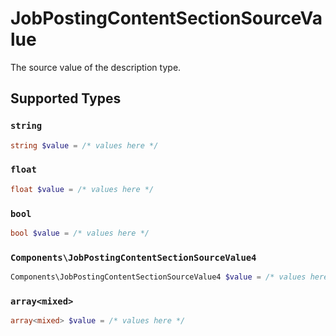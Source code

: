 # JobPostingContentSectionSourceValue

The source value of the description type.


## Supported Types

### `string`

```php
string $value = /* values here */
```

### `float`

```php
float $value = /* values here */
```

### `bool`

```php
bool $value = /* values here */
```

### `Components\JobPostingContentSectionSourceValue4`

```php
Components\JobPostingContentSectionSourceValue4 $value = /* values here */
```

### `array<mixed>`

```php
array<mixed> $value = /* values here */
```

